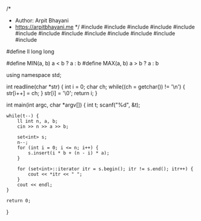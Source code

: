 /*
 *  Author: Arpit Bhayani
 *  https://arpitbhayani.me
 */
#include <cmath>
#include <cstdio>
#include <cstdlib>
#include <climits>
#include <deque>
#include <iostream>
#include <list>
#include <limits>
#include <map>
#include <queue>
#include <set>
#include <stack>
#include <vector>

#define ll long long

#define MIN(a, b) a < b ? a : b
#define MAX(a, b) a > b ? a : b

using namespace std;

int readline(char *str) {
    int i = 0;
    char ch;
    while((ch = getchar()) != '\n') {
        str[i++] = ch;
    }
    str[i] = '\0';
    return i;
}

int main(int argc, char *argv[]) {
    int t;
    scanf("%d", &t);

    while(t--) {
        ll int n, a, b;
        cin >> n >> a >> b;

        set<int> s;
        n--;
        for (int i = 0; i <= n; i++) {
            s.insert(i * b + (n - i) * a);
        }

        for (set<int>::iterator itr = s.begin(); itr != s.end(); itr++) {
            cout << *itr << " ";
        }
        cout << endl;
    }

    return 0;
}
